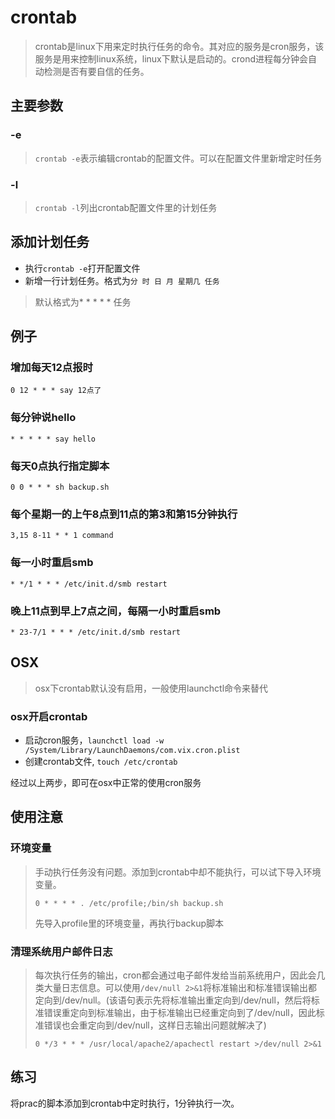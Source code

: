 # crontab

> crontab是linux下用来定时执行任务的命令。其对应的服务是cron服务，该服务是用来控制linux系统，linux下默认是启动的。crond进程每分钟会自动检测是否有要自信的任务。

## 主要参数

### -e

> `crontab -e`表示编辑crontab的配置文件。可以在配置文件里新增定时任务

### -l

> `crontab -l`列出crontab配置文件里的计划任务



## 添加计划任务

- 执行`crontab -e`打开配置文件
- 新增一行计划任务。格式为`分 时 日 月 星期几 任务`

> 默认格式为* * * * * 任务

## 例子

### 增加每天12点报时

`0 12 * * * say 12点了`



### 每分钟说hello

`* * * * * say hello`



### 每天0点执行指定脚本

`0 0 * * * sh backup.sh`



### 每个星期一的上午8点到11点的第3和第15分钟执行

`3,15 8-11 * * 1 command`



### 每一小时重启smb

`* */1 * * * /etc/init.d/smb restart`



### 晚上11点到早上7点之间，每隔一小时重启smb

`* 23-7/1 * * * /etc/init.d/smb restart`



## OSX

> osx下crontab默认没有启用，一般使用launchctl命令来替代

### osx开启crontab

- 启动cron服务，`launchctl load -w /System/Library/LaunchDaemons/com.vix.cron.plist`
- 创建crontab文件, `touch /etc/crontab`

经过以上两步，即可在osx中正常的使用cron服务



## 使用注意

### 环境变量

> 手动执行任务没有问题。添加到crontab中却不能执行，可以试下导入环境变量。
>
> `0 * * * * . /etc/profile;/bin/sh backup.sh`
>
> 先导入profile里的环境变量，再执行backup脚本

### 清理系统用户邮件日志

>每次执行任务的输出，cron都会通过电子邮件发给当前系统用户，因此会几类大量日志信息。可以使用`/dev/null 2>&1`将标准输出和标准错误输出都定向到/dev/null。(该语句表示先将标准输出重定向到/dev/null，然后将标准错误重定向到标准输出，由于标准输出已经重定向到了/dev/null，因此标准错误也会重定向到/dev/null，这样日志输出问题就解决了)
>
>`0 */3 * * * /usr/local/apache2/apachectl restart >/dev/null 2>&1`



## 练习

将prac的脚本添加到crontab中定时执行，1分钟执行一次。



